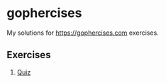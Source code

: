 # gophercises
My solutions for https://gophercises.com exercises.

## Exercises

1. [Quiz](./cmd/quiz)

